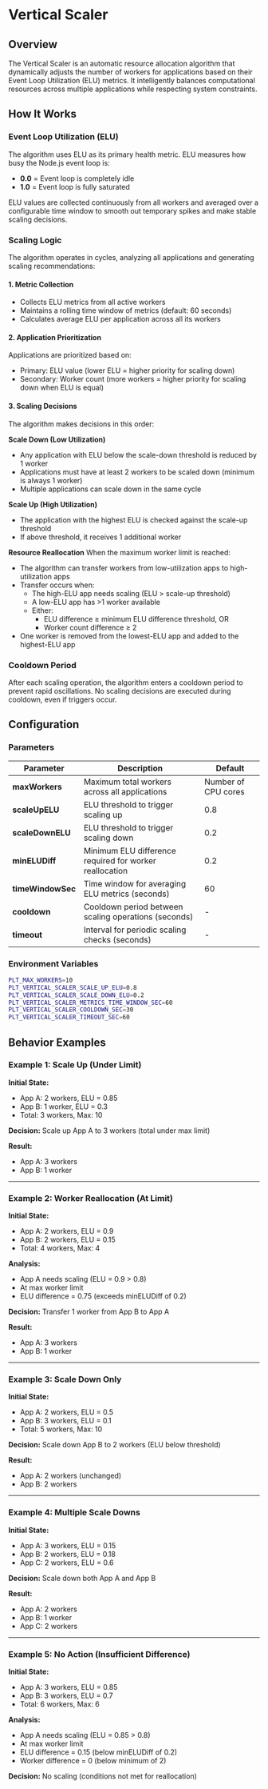 # Vertical Scaler

## Overview

The Vertical Scaler is an automatic resource allocation algorithm that dynamically adjusts the number of workers for applications based on their Event Loop Utilization (ELU) metrics. It intelligently balances computational resources across multiple applications while respecting system constraints.

## How It Works

### Event Loop Utilization (ELU)

The algorithm uses ELU as its primary health metric. ELU measures how busy the Node.js event loop is:
- **0.0** = Event loop is completely idle
- **1.0** = Event loop is fully saturated

ELU values are collected continuously from all workers and averaged over a configurable time window to smooth out temporary spikes and make stable scaling decisions.

### Scaling Logic

The algorithm operates in cycles, analyzing all applications and generating scaling recommendations:

#### 1. Metric Collection
- Collects ELU metrics from all active workers
- Maintains a rolling time window of metrics (default: 60 seconds)
- Calculates average ELU per application across all its workers

#### 2. Application Prioritization
Applications are prioritized based on:
- Primary: ELU value (lower ELU = higher priority for scaling down)
- Secondary: Worker count (more workers = higher priority for scaling down when ELU is equal)

#### 3. Scaling Decisions

The algorithm makes decisions in this order:

**Scale Down (Low Utilization)**
- Any application with ELU below the scale-down threshold is reduced by 1 worker
- Applications must have at least 2 workers to be scaled down (minimum is always 1 worker)
- Multiple applications can scale down in the same cycle

**Scale Up (High Utilization)**
- The application with the highest ELU is checked against the scale-up threshold
- If above threshold, it receives 1 additional worker

**Resource Reallocation**
When the maximum worker limit is reached:
- The algorithm can transfer workers from low-utilization apps to high-utilization apps
- Transfer occurs when:
  - The high-ELU app needs scaling (ELU > scale-up threshold)
  - A low-ELU app has >1 worker available
  - Either:
    - ELU difference ≥ minimum ELU difference threshold, OR
    - Worker count difference ≥ 2
- One worker is removed from the lowest-ELU app and added to the highest-ELU app

### Cooldown Period

After each scaling operation, the algorithm enters a cooldown period to prevent rapid oscillations. No scaling decisions are executed during cooldown, even if triggers occur.

## Configuration

### Parameters

| Parameter | Description | Default |
|-----------|-------------|---------|
| **maxWorkers** | Maximum total workers across all applications | Number of CPU cores |
| **scaleUpELU** | ELU threshold to trigger scaling up | 0.8 |
| **scaleDownELU** | ELU threshold to trigger scaling down | 0.2 |
| **minELUDiff** | Minimum ELU difference required for worker reallocation | 0.2 |
| **timeWindowSec** | Time window for averaging ELU metrics (seconds) | 60 |
| **cooldown** | Cooldown period between scaling operations (seconds) | - |
| **timeout** | Interval for periodic scaling checks (seconds) | - |

### Environment Variables

```bash
PLT_MAX_WORKERS=10
PLT_VERTICAL_SCALER_SCALE_UP_ELU=0.8
PLT_VERTICAL_SCALER_SCALE_DOWN_ELU=0.2
PLT_VERTICAL_SCALER_METRICS_TIME_WINDOW_SEC=60
PLT_VERTICAL_SCALER_COOLDOWN_SEC=30
PLT_VERTICAL_SCALER_TIMEOUT_SEC=60
```

## Behavior Examples

### Example 1: Scale Up (Under Limit)

**Initial State:**
- App A: 2 workers, ELU = 0.85
- App B: 1 worker, ELU = 0.3
- Total: 3 workers, Max: 10

**Decision:** Scale up App A to 3 workers (total under max limit)

**Result:**
- App A: 3 workers
- App B: 1 worker

---

### Example 2: Worker Reallocation (At Limit)

**Initial State:**
- App A: 2 workers, ELU = 0.9
- App B: 2 workers, ELU = 0.15
- Total: 4 workers, Max: 4

**Analysis:**
- App A needs scaling (ELU = 0.9 > 0.8)
- At max worker limit
- ELU difference = 0.75 (exceeds minELUDiff of 0.2)

**Decision:** Transfer 1 worker from App B to App A

**Result:**
- App A: 3 workers
- App B: 1 worker

---

### Example 3: Scale Down Only

**Initial State:**
- App A: 2 workers, ELU = 0.5
- App B: 3 workers, ELU = 0.1
- Total: 5 workers, Max: 10

**Decision:** Scale down App B to 2 workers (ELU below threshold)

**Result:**
- App A: 2 workers (unchanged)
- App B: 2 workers

---

### Example 4: Multiple Scale Downs

**Initial State:**
- App A: 3 workers, ELU = 0.15
- App B: 2 workers, ELU = 0.18
- App C: 2 workers, ELU = 0.6

**Decision:** Scale down both App A and App B

**Result:**
- App A: 2 workers
- App B: 1 worker
- App C: 2 workers

---

### Example 5: No Action (Insufficient Difference)

**Initial State:**
- App A: 3 workers, ELU = 0.85
- App B: 3 workers, ELU = 0.7
- Total: 6 workers, Max: 6

**Analysis:**
- App A needs scaling (ELU = 0.85 > 0.8)
- At max worker limit
- ELU difference = 0.15 (below minELUDiff of 0.2)
- Worker difference = 0 (below minimum of 2)

**Decision:** No scaling (conditions not met for reallocation)
